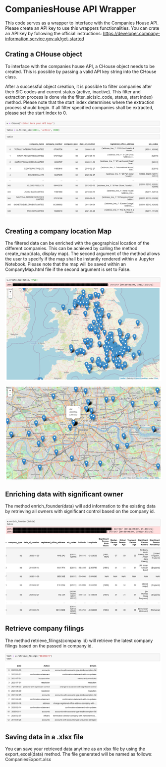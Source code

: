 # CompaniesHouse API Wrapper

This code serves as a wrapper to interface with the Companies House API. Please create an API key to use this wrappers functionalities. You can crate an API key by following the official instructions: https://developer.company-information.service.gov.uk/get-started


## Crating a CHouse object

To interface with the companies house API, a CHouse object needs to be created. This is possible by passing a valid API key string into the CHouse class.

After a successful object creation, it is possible to filter companies after their SIC codes and current status (active, inactive). This filter and extraction process is done via the filter\_sic(sic\_code, status, start index) method. Please note that the start index determines where the extraction process should begin. If all filter specified companies shall be extracted, please set the start index to 0.

![CHouse object creation](resources/1.png)

## Creating a company location Map

The filtered data can be enriched with the geographical location of the different companies. This can be achieved by calling the method create\_map(data, display map). The second argument of the method allows the user to specify if the map shall be instantly rendered within a Jupyter Notebook. Please note that the map will be saved within an CompanyMap.html file if the second argument is set to False.

![Enrich geo location](resources/2.png)


![Enrich geo location 2](resources/3.png)

## Enriching data with significant owner

The method enrich\_founder(data) will add information to the existing data by retrieving all owners with significant control based on the company id.


![Enrich significant owner](resources/4.png)


## Retrieve company filings

The method retrieve\_filings(company id) will retrieve the latest company filings based on the passed in company id.

![Company filings](resources/5.png)

## Saving data in a .xlsx file

You can save your retrieved data anytime as an xlsx file by using the export\_excel(data) method. The file generated will be named as follows: CompaniesExport.xlsx
